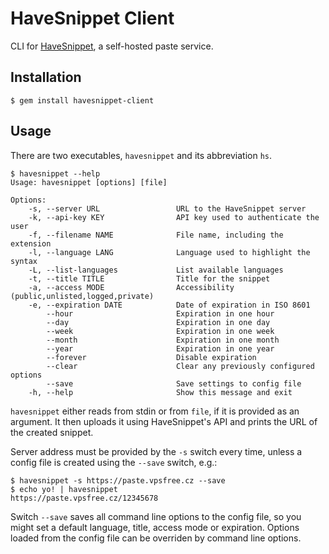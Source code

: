 HaveSnippet Client
==================

CLI for [HaveSnippet](https://github.com/aither64/havesnippet), a self-hosted
paste service.

Installation
------------

    $ gem install havesnippet-client


Usage
-----
There are two executables, `havesnippet` and its abbreviation `hs`.

    $ havesnippet --help
    Usage: havesnippet [options] [file]

    Options:
        -s, --server URL                 URL to the HaveSnippet server
        -k, --api-key KEY                API key used to authenticate the user
        -f, --filename NAME              File name, including the extension
        -l, --language LANG              Language used to highlight the syntax
        -L, --list-languages             List available languages
        -t, --title TITLE                Title for the snippet
        -a, --access MODE                Accessibility (public,unlisted,logged,private)
        -e, --expiration DATE            Date of expiration in ISO 8601
            --hour                       Expiration in one hour
            --day                        Expiration in one day
            --week                       Expiration in one week
            --month                      Expiration in one month
            --year                       Expiration in one year
            --forever                    Disable expiration
            --clear                      Clear any previously configured options
            --save                       Save settings to config file
        -h, --help                       Show this message and exit

`havesnippet` either reads from stdin or from `file`, if it is provided as an
argument. It then uploads it using HaveSnippet's API and prints the URL of the
created snippet.

Server address must be provided by the `-s` switch every time, unless a config
file is created using the `--save` switch, e.g.:

    $ havesnippet -s https://paste.vpsfree.cz --save
    $ echo yo! | havesnippet
    https://paste.vpsfree.cz/12345678

Switch `--save` saves all command line options to the config file, so you might
set a default language, title, access mode or expiration.
Options loaded from the config file can be overriden by command line options.
